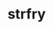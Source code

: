 ---
title: strfry
permalink: /strfry/
web: 
github: hoytech/strfry
tags:
- relay
programming language: 
- C++
- Perl
license: GPL-3.0
nips:
- NIP-09 
---